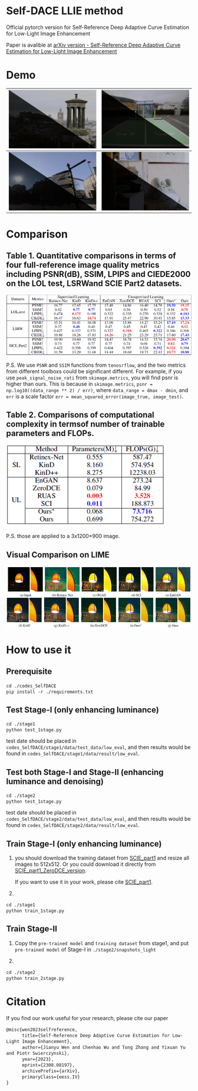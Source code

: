 # Self-DACE LLIE method
Official pytorch version for Self-Reference Deep Adaptive Curve Estimation for Low-Light Image Enhancement

Paper is avalible at [arXiv version - Self-Reference Deep Adaptive Curve Estimation for Low-Light Image Enhancement](https://arxiv.org/pdf/2308.08197.pdf)

# Demo
![demo_1](demo4git/demo1.png) | ![demo_2](demo4git/demo2.png) 
---|---
![demo_3](demo4git/demo3.png) | ![demo_4](demo4git/demo4.png) 

# Comparison
## Table 1. Quantitative comparisons in terms of four full-reference image quality metrics including PSNR(dB), SSIM, LPIPS and CIEDE2000 on the LOL test, LSRWand SCIE Part2 datasets.
![metrics](demo4git/com1.png) 

P.S. We use `PSNR` and `SSIM` functions from `tenosrflow`, and the two metrics from different toolboxs could be significant different.
For example, if you use `peak_signal_noise_rati` from `skimage.metrics`, you will find psnr is higher than ours. 
This is because in `skimage.metrics`, `psnr = np.log10((data_range ** 2) / err)`, where `data_range = dmax - dmin`, and `err` is a scale factor `err = mean_squared_error(image_true, image_test)`.

## Table 2. Comparisons of computational complexity in termsof number of trainable parameters and FLOPs.
![size](demo4git/com2.png) 

P.S. those are applied to a 3x1200×900 image.

## Visual Comparison on LIME
![vscom](demo4git/visual.png)

# How to use it
## Prerequisite
```
cd ./codes_SelfDACE
pip install -r ./requirements.txt
```

## Test Stage-I (only enhancing luminance)
```
cd ./stage1
python test_1stage.py
```
test date should be placed in `codes_SelfDACE/stage1/data/test_data/low_eval`,
and then results would be found in `codes_SelfDACE/stage1/data/result/low_eval`.

## Test both Stage-I and Stage-II (enhancing luminance and denoising)
```
cd ./stage2
python test_1stage.py
```
test date should be placed in `codes_SelfDACE/stage2/data/test_data/low_eval`,
and then results would be found in `codes_SelfDACE/stage2/data/result/low_eval`.

## Train Stage-I (only enhancing luminance)
1. you should download the training dataset from [SCIE_part1](https://github.com/csjcai/SICE) and resize all images to 512x512.
   Or you could download it directly from [SCIE_part1_ZeroDCE_version](https://github.com/Developer-Zer0/ZeroDCE).

   If you want to use it in your work, please cite [SCIE_part1](https://github.com/csjcai/SICE).

3.
```
cd ./stage1
python train_1stage.py
```

## Train Stage-II

1. Copy the `pre-trained model` and `training dataset` from stage1, and put `pre-trained model` of Stage-I in `./stage2/snapshots_light`

2. 
```
cd ./stage2
python train_2stage.py
```

# Citation
If you find our work useful for your research, please cite our paper
```
@misc{wen2023selfreference,
      title={Self-Reference Deep Adaptive Curve Estimation for Low-Light Image Enhancement}, 
      author={Jianyu Wen and Chenhao Wu and Tong Zhang and Yixuan Yu and Piotr Swierczynski},
      year={2023},
      eprint={2308.08197},
      archivePrefix={arXiv},
      primaryClass={eess.IV}
}
```
